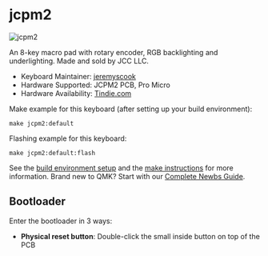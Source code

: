 # jcpm2

![jcpm2](https://imgur.com/a/AEvwvBj)

An 8-key macro pad with rotary encoder, RGB backlighting and underlighting. Made and sold by JCC LLC.

* Keyboard Maintainer: [jeremyscook](https://github.com/jeremyscook)
* Hardware Supported: JCPM2 PCB, Pro Micro
* Hardware Availability: [Tindie.com](https://www.tindie.com/products/25414)

Make example for this keyboard (after setting up your build environment):

    make jcpm2:default

Flashing example for this keyboard:

    make jcpm2:default:flash

See the [build environment setup](https://docs.qmk.fm/#/getting_started_build_tools) and the [make instructions](https://docs.qmk.fm/#/getting_started_make_guide) for more information. Brand new to QMK? Start with our [Complete Newbs Guide](https://docs.qmk.fm/#/newbs).

## Bootloader

Enter the bootloader in 3 ways:

* **Physical reset button**: Double-click the small inside button on top of the PCB
